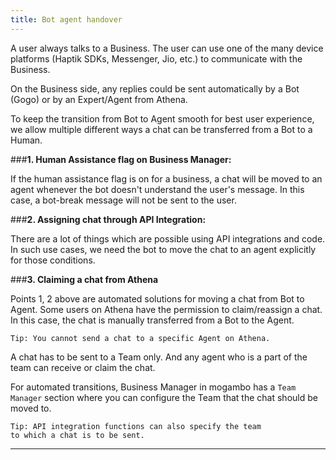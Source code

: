 ```yaml
---
title: Bot agent handover
---
```


A user always talks to a Business. The user can use one of the many device platforms (Haptik SDKs, Messenger, Jio, etc.) to communicate with the Business.

On the Business side, any replies could be sent automatically by a Bot (Gogo) or by an Expert/Agent from Athena.

To keep the transition from Bot to Agent smooth for best user experience, we allow multiple different ways a chat can be transferred from a Bot to a Human.

###**1. Human Assistance flag on Business Manager:**

If the human assistance flag is on for a business, a chat will be moved to an agent whenever the bot doesn't understand the user's message. In this case, a bot-break message will not be sent to the user.

###**2. Assigning chat through API Integration:**

There are a lot of things which are possible using API integrations and code. In such use cases, we need the bot to move the chat to an agent explicitly for those conditions.

###**3. Claiming a chat from Athena**

Points 1, 2 above are automated solutions for moving a chat from Bot to Agent. Some users on Athena have the permission to claim/reassign a chat. In this case, the chat is manually transferred from a Bot to the Agent.


    Tip: You cannot send a chat to a specific Agent on Athena.

A chat has to be sent to a Team only. And any agent who is a part of the team can receive or claim the chat. 

For automated transitions, Business Manager in mogambo has a `Team Manager` section where you can configure the Team that the chat should be moved to.

    Tip: API integration functions can also specify the team 
    to which a chat is to be sent.

------